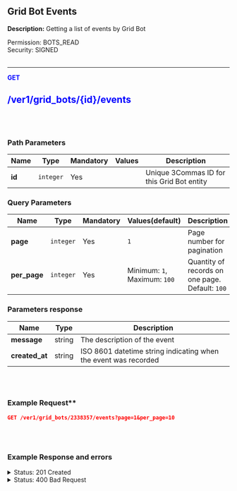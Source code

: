 ## Grid Bot Events<br>

**Description:** Getting a list of events by Grid Bot<br>

Permission: BOTS_READ<br>
Security: SIGNED<br>
<br>

-------- 

<mark style="color:blue;background-color:white" > **GET**

<mark style="color:blue;background-color:white" > **/ver1/grid_bots/{id}/events**
-------- 
<br>
<br>

### Path Parameters<br>

| Name | Type |	Mandatory |	Values	| Description|
|------|------|-----------|-----------------|------------|
|**id**  | `integer` | Yes |	| Unique 3Commas ID for this Grid Bot entity |

### Query Parameters<br>

| Name | Type |	Mandatory |	Values(default)	| Description|
|------|------|-----------|-----------------|------------|
|**page**  | `integer` | Yes |	`1`| Page number for pagination |
|**per_page**  | `integer`	| Yes | Minimum: `1`, Maximum: `100` | Quantity of records on one page.<br>Default: `100` |


### Parameters response<br>
| Name | Type | Description|
|------|------|-----------------|
|**message**  | string | The description of the event |
|**created_at**  | string | ISO 8601 datetime string indicating when the event was recorded |

<br>
<br>

### Example Request**<br>

```json
GET /ver1/grid_bots/2338357/events?page=1&per_page=10
```
<br>
<br>

### Example Response and errors<br>

<details>

<summary>Status: 201 Created</summary><br>

```json
[
    {
        "message": "Start command received",
        "created_at": "2024-10-03T19:53:38.178Z"
    },
    {
        "message": "Bot is turned on",
        "created_at": "2024-10-03T19:53:38.305Z"
    },
    {
        "message": "Setting leverage: cross 10.0, Success.",
        "created_at": "2024-10-03T19:53:39.569Z"
    },
    {
        "message": "Creating balancing order, Price: 0.021967 BNFCR, Size: 98.741665 BNFCR (4495.0 VETUSDT).",
        "created_at": "2024-10-03T19:53:39.853Z"
    },
    {
        "message": "Balancing order filled, Price: 0.021974 BNFCR, Size: 98.77216807 BNFCR (4495.0 VETUSDT).",
        "created_at": "2024-10-03T19:53:41.750Z"
    },
    ...
    {
        "message": "Creating LIMIT BUY order, Price: 0.02171 BNFCR, Size: 19.99491 BNFCR (921.0 VETUSDT), Current price: 0.021969 BNFCR, Success.",
        "created_at": "2024-10-03T19:53:44.070Z"
    }
]
```

</details>

<details>
<summary>Status: 400 Bad Request</summary><br>

```json
{
    "error": "record_invalid",
    "error_description": "Invalid parameters",
    "error_attributes": {
        "page": [
            "is missing",
            "does not have a valid value"
        ],
        "per_page": [
            "is missing",
            "does not have a valid value"
        ]
    }
}
```
</details>
